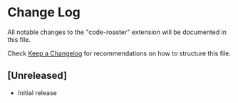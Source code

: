 # Change Log

All notable changes to the "code-roaster" extension will be documented in this file.

Check [Keep a Changelog](http://keepachangelog.com/) for recommendations on how to structure this file.

## [Unreleased]

- Initial release